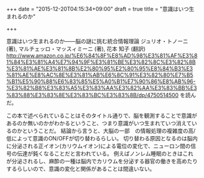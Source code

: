 +++
date = "2015-12-20T04:15:34+09:00"
draft = true
title = "意識はいつ生まれるのか"

+++

意識はいつ生まれるのか――脳の謎に挑む統合情報理論
ジュリオ・トノーニ (著), マルチェッロ・マッスィミーニ (著), 花本 知子 (翻訳)
http://www.amazon.co.jp/%E6%84%8F%E8%AD%98%E3%81%AF%E3%81%84%E3%81%A4%E7%94%9F%E3%81%BE%E3%82%8C%E3%82%8B%E3%81%AE%E3%81%8B%E2%80%95%E2%80%95%E8%84%B3%E3%81%AE%E8%AC%8E%E3%81%AB%E6%8C%91%E3%82%80%E7%B5%B1%E5%90%88%E6%83%85%E5%A0%B1%E7%90%86%E8%AB%96-%E3%82%B8%E3%83%A5%E3%83%AA%E3%82%AA%E3%83%BB%E3%83%88%E3%83%8E%E3%83%BC%E3%83%8B/dp/4750514500
を読んだ。

この本で述べられていることはそのタイトル通りで、脳を観測することで意識があるのか無いのかがわかるということ、つまり意識がいつ生まれていつ消えているのかということだ。
結論から言うと、大脳の一部　の情報処理の複雑度の高/低によって意識のON/OFFが切り替わるらしい。
切り替わる原因となるのは脳内に分泌される正イオン(カリウムイオン)による電位の変化で、ニューロン間の信号の伝達が鈍くなることだと言われている。
例えばノンレム睡眠のときはこれが分泌されるし、麻酔の一種は脳内でカリウムを分泌する器官の働きを高めたりするらしいので、意識の変化と関係があることは間違いない。
